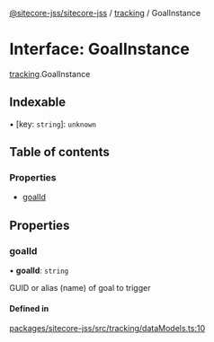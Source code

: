 [@sitecore-jss/sitecore-jss](../README.md) / [tracking](../modules/tracking.md) / GoalInstance

# Interface: GoalInstance

[tracking](../modules/tracking.md).GoalInstance

## Indexable

▪ [key: `string`]: `unknown`

## Table of contents

### Properties

- [goalId](tracking.GoalInstance.md#goalid)

## Properties

### goalId

• **goalId**: `string`

GUID or alias (name) of goal to trigger

#### Defined in

[packages/sitecore-jss/src/tracking/dataModels.ts:10](https://github.com/Sitecore/jss/blob/307b905ed/packages/sitecore-jss/src/tracking/dataModels.ts#L10)
